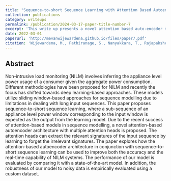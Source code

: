 ```yaml
---
title: "Sequence-to-short Sequence Learning with Attention Based Autoencoders for Non-Intrusive Load Monitoring"
collection: publications
category: writeups
permalink: /publication/2024-03-17-paper-title-number-7
excerpt: 'This write up presents a novel attention based auto-encoder model for non-intrusive load monitoring.'
date: 2022-03-01
paperurl: 'http://mevanwijewardena.github.io/files/paper7.pdf'
citation: 'Wijewardena, M., Pathiranage, S., Nanyakkara, T., Rajapakshe, I. (2022). Sequence-to-short Sequence Learning with Attention Based Autoencoders for Non-Intrusive Load Monitoring.'
---
```


## Abstract 

Non-intrusive load monitoring (NILM) involves inferring the appliance level power
usage of a consumer given the aggregate power consumption. Different methodologies have been proposed for NILM and recently the focus has shifted towards
deep learning-based approaches. These models utilize sliding window-based approaches for sequence modelling due to limitations in dealing with long input
sequences. This paper proposes sequence-to-short sequence learning, where a
sub-sequence of an appliance level power window corresponding to the input window is expected as the output from the learning model. Due to the recent success
of attention-based models in sequence modelling, a novel attention-based autoencoder architecture with multiple attention heads is proposed. The attention heads
can extract the relevant signatures of the input sequence by learning to forget the
irrelevant signatures. The paper explores how the attention-based autoencoder architecture in conjunction with sequence-to-short sequence learning can be used to
improve both the accuracy and the real-time capability of NILM systems. The performance of our model is evaluated by comparing it with a state-of-the-art model.
In addition, the robustness of our model to noisy data is empirically evaluated
using a custom dataset.





